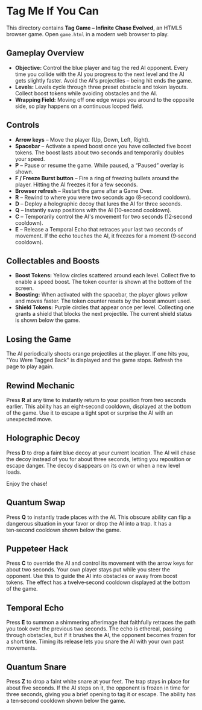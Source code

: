 # Tag Me If You Can

This directory contains **Tag Game – Infinite Chase Evolved**, an HTML5
browser game. Open `game.html` in a modern web browser to play.

## Gameplay Overview

- **Objective:** Control the blue player and tag the red AI opponent. Every
time you collide with the AI you progress to the next level and the AI gets
slightly faster. Avoid the AI's projectiles – being hit ends the game.
- **Levels:** Levels cycle through three preset obstacle and token layouts.
Collect boost tokens while avoiding obstacles and the AI.
- **Wrapping Field:** Moving off one edge wraps you around to the opposite
side, so play happens on a continuous looped field.

## Controls

- **Arrow keys** – Move the player (Up, Down, Left, Right).
- **Spacebar** – Activate a speed boost once you have collected five boost
  tokens. The boost lasts about two seconds and temporarily doubles your
  speed.
- **P** – Pause or resume the game. While paused, a “Paused” overlay is shown.
- **F / Freeze Burst button** – Fire a ring of freezing bullets around the
  player. Hitting the AI freezes it for a few seconds.
- **Browser refresh** – Restart the game after a Game Over.
- **R** – Rewind to where you were two seconds ago (8‑second cooldown).
- **D** – Deploy a holographic decoy that lures the AI for three seconds.
- **Q** – Instantly swap positions with the AI (10‑second cooldown).
- **C** – Temporarily control the AI's movement for two seconds
  (12‑second cooldown).
- **E** – Release a Temporal Echo that retraces your last two seconds of
  movement. If the echo touches the AI, it freezes for a moment
  (9‑second cooldown).

## Collectables and Boosts

- **Boost Tokens:** Yellow circles scattered around each level. Collect
  five to enable a speed boost. The token counter is shown at the bottom of
  the screen.
- **Boosting:** When activated with the spacebar, the player glows yellow and
  moves faster. The token counter resets by the boost amount used.
- **Shield Tokens:** Purple circles that appear once per level. Collecting one
  grants a shield that blocks the next projectile. The current shield status is
  shown below the game.

## Losing the Game

The AI periodically shoots orange projectiles at the player. If one hits you,
"You Were Tagged Back" is displayed and the game stops. Refresh the page to
play again.

## Rewind Mechanic

Press **R** at any time to instantly return to your position from two seconds
earlier. This ability has an eight‑second cooldown, displayed at the bottom of
the game. Use it to escape a tight spot or surprise the AI with an unexpected
move.

## Holographic Decoy

Press **D** to drop a faint blue decoy at your current location. The AI will
chase the decoy instead of you for about three seconds, letting you reposition
or escape danger. The decoy disappears on its own or when a new level loads.

Enjoy the chase!

## Quantum Swap

Press **Q** to instantly trade places with the AI. This obscure ability can
flip a dangerous situation in your favor or drop the AI into a trap. It has a
ten‑second cooldown shown below the game.

## Puppeteer Hack

Press **C** to override the AI and control its movement with the arrow keys
for about two seconds. Your own player stays put while you steer the opponent.
Use this to guide the AI into obstacles or away from boost tokens. The effect
has a twelve‑second cooldown displayed at the bottom of the game.

## Temporal Echo

Press **E** to summon a shimmering afterimage that faithfully retraces the path
you took over the previous two seconds. The echo is ethereal, passing through
obstacles, but if it brushes the AI, the opponent becomes frozen for a short
time. Timing its release lets you snare the AI with your own past movements.

## Quantum Snare

Press **Z** to drop a faint white snare at your feet. The trap stays in place
for about five seconds. If the AI steps on it, the opponent is frozen in time
for three seconds, giving you a brief opening to tag it or escape. The ability
has a ten‑second cooldown shown below the game.
